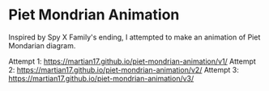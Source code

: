 # Piet Mondrian Animation
Inspired by Spy X Family's ending, I attempted to make an animation of Piet Mondarian diagram.  
  
Attempt 1: https://martian17.github.io/piet-mondrian-animation/v1/
Attempt 2: https://martian17.github.io/piet-mondrian-animation/v2/
Attempt 3: https://martian17.github.io/piet-mondrian-animation/v3/
